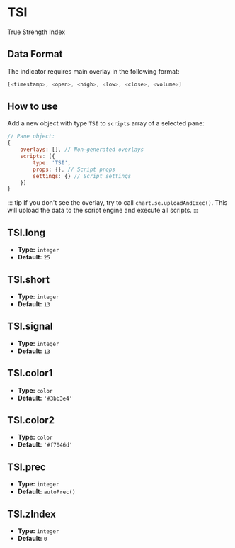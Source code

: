 # TSI

True Strength Index

## Data Format

The indicator requires main overlay in the following format:

```js
[<timestamp>, <open>, <high>, <low>, <close>, <volume>]
```

## How to use

Add a new object with type `TSI` to `scripts` array of a selected pane:
```js
// Pane object:
{
    overlays: [], // Non-generated overlays
    scripts: [{
        type: 'TSI',
        props: {}, // Script props
        settings: {} // Script settings
    }]
}
```

::: tip
If you don't see the overlay, try to call `chart.se.uploadAndExec()`. This will upload the data to the script engine and execute all scripts.
:::

## TSI.long
- **Type:** `integer`
- **Default:** `25`

## TSI.short
- **Type:** `integer`
- **Default:** `13`

## TSI.signal
- **Type:** `integer`
- **Default:** `13`

## TSI.color1
- **Type:** `color`
- **Default:** `'#3bb3e4'`

## TSI.color2
- **Type:** `color`
- **Default:** `'#f7046d'`

## TSI.prec
- **Type:** `integer`
- **Default:** `autoPrec()`

## TSI.zIndex
- **Type:** `integer`
- **Default:** `0`


